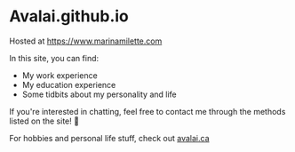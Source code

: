 # Avalai.github.io
Hosted at https://www.marinamilette.com

In this site, you can find:
- My work experience
- My education experience
- Some tidbits about my personality and life

If you're interested in chatting, feel free to contact me through the methods listed on the site! 🦄

For hobbies and personal life stuff, check out [avalai.ca](https://www.avalai.ca)
